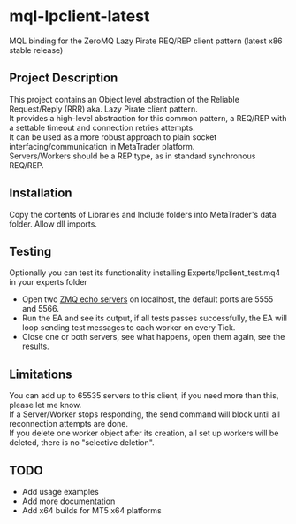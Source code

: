 # mql-lpclient-latest
MQL binding for the ZeroMQ Lazy Pirate REQ/REP client pattern (latest x86 stable release)

## Project Description

This project contains an Object level abstraction of the Reliable Request/Reply (RRR) aka. Lazy Pirate client pattern.\
It provides a high-level abstraction for this common pattern, a REQ/REP with a settable timeout and connection retries attempts.\
It can be used as a more robust approach to plain socket interfacing/communication in MetaTrader platform.\
Servers/Workers should be a REP type, as in standard synchronous REQ/REP.

## Installation

Copy the contents of Libraries and Include folders into MetaTrader's data folder.
Allow dll imports.

## Testing
Optionally you can test its functionality installing Experts/lpclient_test.mq4 in your experts folder

- Open two [ZMQ echo servers](http://zguide.zeromq.org/py:lpserver) on localhost, the default ports are 5555 and 5566.
- Run the EA and see its output, if all tests passes successfully, the EA will loop sending test messages
to each worker on every Tick.
- Close one or both servers, see what happens, open them again, see the results.

## Limitations
You can add up to 65535 servers to this client, if you need more than this, please let me know.\
If a Server/Worker stops responding, the send command will block until all reconnection attempts are done.\
If you delete one worker object after its creation, all set up workers will be deleted, there is no "selective deletion".

## TODO
- Add usage examples
- Add more documentation
- Add x64 builds for MT5 x64 platforms
